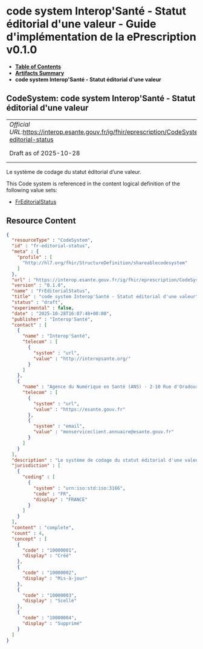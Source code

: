 # code system Interop'Santé - Statut éditorial d'une valeur - Guide d'implémentation de la ePrescription v0.1.0

* [**Table of Contents**](toc.md)
* [**Artifacts Summary**](artifacts.md)
* **code system Interop'Santé - Statut éditorial d'une valeur**

## CodeSystem: code system Interop'Santé - Statut éditorial d'une valeur 

| | |
| :--- | :--- |
| *Official URL*:https://interop.esante.gouv.fr/ig/fhir/eprescription/CodeSystem/fr-editorial-status | *Version*:0.1.0 |
| Draft as of 2025-10-28 | *Computable Name*:FrEditorialStatus |

 
Le système de codage du statut éditorial d’une valeur. 

 This Code system is referenced in the content logical definition of the following value sets: 

* [FrEditorialStatus](ValueSet-fr-editorial-status.md)



## Resource Content

```json
{
  "resourceType" : "CodeSystem",
  "id" : "fr-editorial-status",
  "meta" : {
    "profile" : [
      "http://hl7.org/fhir/StructureDefinition/shareablecodesystem"
    ]
  },
  "url" : "https://interop.esante.gouv.fr/ig/fhir/eprescription/CodeSystem/fr-editorial-status",
  "version" : "0.1.0",
  "name" : "FrEditorialStatus",
  "title" : "code system Interop'Santé - Statut éditorial d'une valeur",
  "status" : "draft",
  "experimental" : false,
  "date" : "2025-10-28T16:07:48+00:00",
  "publisher" : "Interop'Santé",
  "contact" : [
    {
      "name" : "Interop'Santé",
      "telecom" : [
        {
          "system" : "url",
          "value" : "http://interopsante.org/"
        }
      ]
    },
    {
      "name" : "Agence du Numérique en Santé (ANS) - 2-10 Rue d'Oradour-sur-Glane, 75015 Paris",
      "telecom" : [
        {
          "system" : "url",
          "value" : "https://esante.gouv.fr"
        },
        {
          "system" : "email",
          "value" : "monserviceclient.annuaire@esante.gouv.fr"
        }
      ]
    }
  ],
  "description" : "Le système de codage du statut éditorial d'une valeur.",
  "jurisdiction" : [
    {
      "coding" : [
        {
          "system" : "urn:iso:std:iso:3166",
          "code" : "FR",
          "display" : "FRANCE"
        }
      ]
    }
  ],
  "content" : "complete",
  "count" : 4,
  "concept" : [
    {
      "code" : "10000001",
      "display" : "Créé"
    },
    {
      "code" : "10000002",
      "display" : "Mis-à-jour"
    },
    {
      "code" : "10000003",
      "display" : "Scellé"
    },
    {
      "code" : "10000004",
      "display" : "Supprimé"
    }
  ]
}

```
